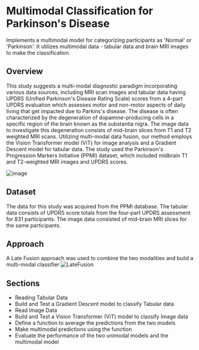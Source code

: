 # Multimodal Classification for Parkinson's Disease
Implements a multimodal model for categorizing participants as 'Normal' or 'Parkinson'. It utilizes multimodal data - tabular data and brain MRI images to make the classification.

## Overview
This study suggests a multi-modal diagnostic paradigm incorporating various data sources, including MRI scan images and tabular data having UPDRS (Unified Parkinson's Disease Rating Scale) scores from a 4-part UPDRS evaluation which assesses motor and non-motor aspects of daily living that get impacted due to Parkins's disease. The disease is often characterized by the degeneration of dopamine-producing cells in a specific region of the brain known as the substantia nigra. The image data to investigate this degeneration consists of mid-brain slices from T1 and T2 weighted MRI scans.  Utilizing multi-modal data fusion, our method employs the Vision Transformer model (ViT) for image analysis and a Gradient Descent model for tabular data. The study used the Parkinson's Progression Markers Initiative (PPMI) dataset, which included midbrain T1 and T2-weighted MRI images and UPDRS scores.

![image](https://github.com/user-attachments/assets/89ae7193-89f3-40c3-b192-bfb11f11beb7)
## Dataset
The data for this study was acquired from the PPMI database. The tabular data consists of UPDRS score totals from the four-part UPDRS assessment for 831 participants. The image data consisted of mid-brain MRI slices for the same participants. 

## Approach
A Late Fusion approach was used to combine the two modalities and build a multi-modal classifier
![LateFusion](https://github.com/user-attachments/assets/400e43e8-b1d0-49ca-be6b-8c5a92edcb65)

## Sections
- Reading Tabular Data
- Build and Test a Gradient Descent model to classify Tabular data
- Read Image Data
- Build and Test a Vision Transformer (ViT) model to classify Image data
- Define a function to average the predictions from the two models
- Make multimodal predictions using the function
- Evaluate the performance of the two unimodal models and the multimodal model

